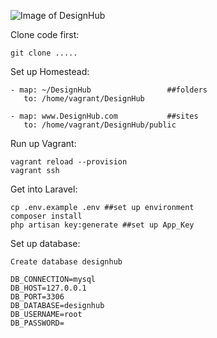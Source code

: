 ![Image of DesignHub](https://github.com/Mira-Qiu/Laravel-Shopping-platform/blob/master/image/Screen%20Shot%202020-02-19%20at%2011.22.00%20AM.png)

Clone code first:
```
git clone .....
```
Set up Homestead:
```
- map: ~/DesignHub                 ##folders
   to: /home/vagrant/DesignHub
   
- map: www.DesignHub.com           ##sites
   to: /home/vagrant/DesignHub/public
```
Run up Vagrant:
```
vagrant reload --provision
vagrant ssh
```
Get into Laravel:
```
cp .env.example .env ##set up environment
composer install  
php artisan key:generate ##set up App_Key
```
Set up database:
```
Create database designhub

DB_CONNECTION=mysql
DB_HOST=127.0.0.1
DB_PORT=3306
DB_DATABASE=designhub
DB_USERNAME=root
DB_PASSWORD=
```
